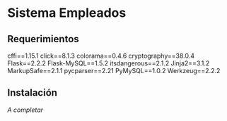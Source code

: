 # Sistema Empleados

## Requerimientos
cffi==1.15.1
click==8.1.3
colorama==0.4.6
cryptography==38.0.4
Flask==2.2.2
Flask-MySQL==1.5.2
itsdangerous==2.1.2
Jinja2==3.1.2
MarkupSafe==2.1.1
pycparser==2.21
PyMySQL==1.0.2
Werkzeug==2.2.2

## Instalación

_A completar_